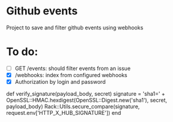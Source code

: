 # Github events
Project to save and filter github events using webhooks

# To do:
- [ ] GET /events: should filter events from an issue
- [x] /webhooks: index from configured webhooks
- [x] Authorization by login and password

def verify_signature(payload_body, secret)
  signature = 'sha1=' + OpenSSL::HMAC.hexdigest(OpenSSL::Digest.new('sha1'), secret, payload_body)
  Rack::Utils.secure_compare(signature, request.env['HTTP_X_HUB_SIGNATURE'])
end
